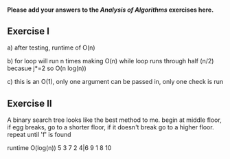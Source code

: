 #### Please add your answers to the ***Analysis of  Algorithms*** exercises here.

## Exercise I

a) after testing, runtime of O(n)


b) for loop will run n times making O(n) while loop runs through half (n/2) becasue j*=2 so O(n log(n))


c) this is an O(1), only one argument can be passed in, only one check is run

## Exercise II
A binary search tree looks like the best method to me. begin at middle floor, if egg breaks, go to a shorter floor, if it doesn't break go to a higher floor. repeat until 'f' is found

runtime O(log(n))
                                        5
                                    3       7
                                2       4|6     9
                            1               8       10

